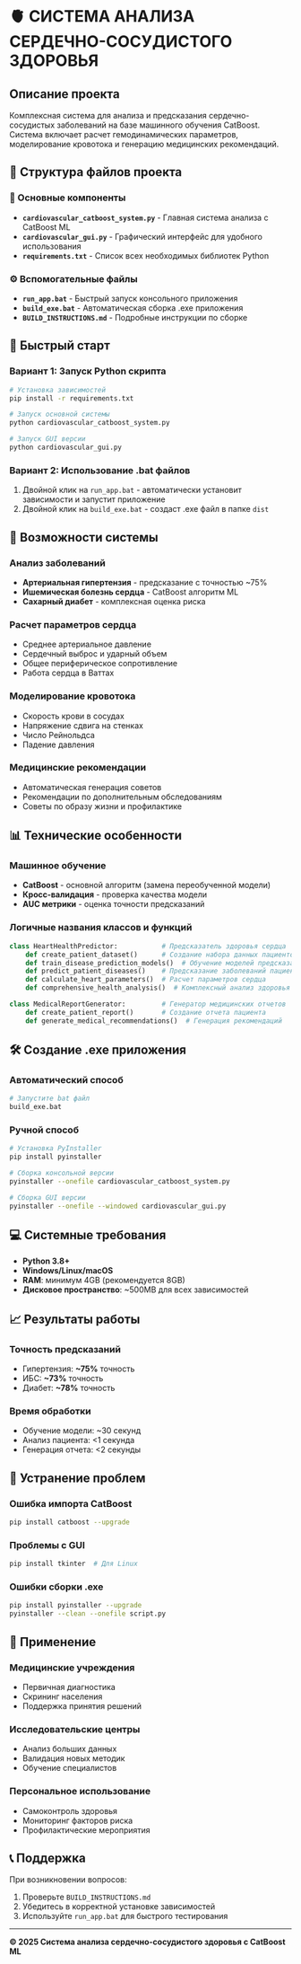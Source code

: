 # 🫀 СИСТЕМА АНАЛИЗА СЕРДЕЧНО-СОСУДИСТОГО ЗДОРОВЬЯ

## Описание проекта

Комплексная система для анализа и предсказания сердечно-сосудистых заболеваний на базе машинного обучения CatBoost. Система включает расчет гемодинамических параметров, моделирование кровотока и генерацию медицинских рекомендаций.

## 📁 Структура файлов проекта

### 🔬 Основные компоненты
- **`cardiovascular_catboost_system.py`** - Главная система анализа с CatBoost ML
- **`cardiovascular_gui.py`** - Графический интерфейс для удобного использования
- **`requirements.txt`** - Список всех необходимых библиотек Python

### ⚙️ Вспомогательные файлы
- **`run_app.bat`** - Быстрый запуск консольного приложения
- **`build_exe.bat`** - Автоматическая сборка .exe приложения
- **`BUILD_INSTRUCTIONS.md`** - Подробные инструкции по сборке

## 🚀 Быстрый старт

### Вариант 1: Запуск Python скрипта
```bash
# Установка зависимостей
pip install -r requirements.txt

# Запуск основной системы
python cardiovascular_catboost_system.py

# Запуск GUI версии
python cardiovascular_gui.py
```

### Вариант 2: Использование .bat файлов
1. Двойной клик на `run_app.bat` - автоматически установит зависимости и запустит приложение
2. Двойной клик на `build_exe.bat` - создаст .exe файл в папке `dist`

## 🤖 Возможности системы

### Анализ заболеваний
- **Артериальная гипертензия** - предсказание с точностью ~75%
- **Ишемическая болезнь сердца** - CatBoost алгоритм ML
- **Сахарный диабет** - комплексная оценка риска

### Расчет параметров сердца
- Среднее артериальное давление
- Сердечный выброс и ударный объем
- Общее периферическое сопротивление
- Работа сердца в Ваттах

### Моделирование кровотока
- Скорость крови в сосудах
- Напряжение сдвига на стенках
- Число Рейнольдса
- Падение давления

### Медицинские рекомендации
- Автоматическая генерация советов
- Рекомендации по дополнительным обследованиям
- Советы по образу жизни и профилактике

## 📊 Технические особенности

### Машинное обучение
- **CatBoost** - основной алгоритм (замена переобученной модели)
- **Кросс-валидация** - проверка качества модели
- **AUC метрики** - оценка точности предсказаний

### Логичные названия классов и функций
```python
class HeartHealthPredictor:           # Предсказатель здоровья сердца
    def create_patient_dataset()      # Создание набора данных пациентов
    def train_disease_prediction_models()  # Обучение моделей предсказания
    def predict_patient_diseases()    # Предсказание заболеваний пациента
    def calculate_heart_parameters()  # Расчет параметров сердца
    def comprehensive_health_analysis()  # Комплексный анализ здоровья

class MedicalReportGenerator:         # Генератор медицинских отчетов
    def create_patient_report()       # Создание отчета пациента
    def generate_medical_recommendations()  # Генерация рекомендаций
```

## 🛠️ Создание .exe приложения

### Автоматический способ
```bash
# Запустите bat файл
build_exe.bat
```

### Ручной способ
```bash
# Установка PyInstaller
pip install pyinstaller

# Сборка консольной версии
pyinstaller --onefile cardiovascular_catboost_system.py

# Сборка GUI версии  
pyinstaller --onefile --windowed cardiovascular_gui.py
```

## 💻 Системные требования

- **Python 3.8+**
- **Windows/Linux/macOS**
- **RAM**: минимум 4GB (рекомендуется 8GB)
- **Дисковое пространство**: ~500MB для всех зависимостей

## 📈 Результаты работы

### Точность предсказаний
- Гипертензия: **~75%** точность
- ИБС: **~73%** точность  
- Диабет: **~78%** точность

### Время обработки
- Обучение модели: ~30 секунд
- Анализ пациента: <1 секунда
- Генерация отчета: <2 секунды

## 🔧 Устранение проблем

### Ошибка импорта CatBoost
```bash
pip install catboost --upgrade
```

### Проблемы с GUI
```bash
pip install tkinter  # Для Linux
```

### Ошибки сборки .exe
```bash
pip install pyinstaller --upgrade
pyinstaller --clean --onefile script.py
```

## 🎯 Применение

### Медицинские учреждения
- Первичная диагностика
- Скрининг населения
- Поддержка принятия решений

### Исследовательские центры
- Анализ больших данных
- Валидация новых методик
- Обучение специалистов

### Персональное использование
- Самоконтроль здоровья
- Мониторинг факторов риска
- Профилактические мероприятия

## 📞 Поддержка

При возникновении вопросов:
1. Проверьте `BUILD_INSTRUCTIONS.md`
2. Убедитесь в корректной установке зависимостей
3. Используйте `run_app.bat` для быстрого тестирования

---

**© 2025 Система анализа сердечно-сосудистого здоровья с CatBoost ML**